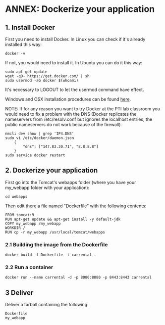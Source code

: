 # ANNEX: Dockerize your application

## 1. Install Docker

First you need to install Docker. In Linux you can check if it's already installed this way:

    docker -v

If not, you would need to install it. In Ubuntu you can do it this way:

    sudo apt-get update
    wget -qO- https://get.docker.com/ | sh
    sudo usermod -aG docker $(whoami)

It's necessary to LOGOUT to let the usermod command have effect.

Windows and OSX installation procedures can be found [here](https://docs.docker.com/install/).

NOTE: If for any reason you want to try Docker at the PTI lab classroom you would need to fix a problem with the DNS (Docker replicates the nameservers from /etc/resolv.conf but ignores the localhost entries, the public nameservers do not work because of the firewall).  
    
    nmcli dev show | grep 'IP4.DNS'
    sudo vi /etc/docker/daemon.json
        {
            "dns": ["147.83.30.71", "8.8.8.8"]
        }
    sudo service docker restart

## 2. Dockerize your application

First go into the Tomcat's webapps folder (where you have your my_webapp folder with your application):

    cd webapps

Then edit there a file named "Dockerfile" with the following contents:

    FROM tomcat:9
	RUN apt-get update && apt-get install -y default-jdk
	COPY my_webapp /my_webapp
	WORKDIR /
	RUN cp -r my_webapp /usr/local/tomcat/webapps

### 2.1 Building the image from the Dockerfile

	docker build -f Dockerfile -t carrental .

### 2.2 Run a container

	docker run --name carrental -d -p 8080:8080 -p 8443:8443 carrental

## 3 Deliver

Deliver a tarball containing the following:

	Dockerfile
	my_webapp


